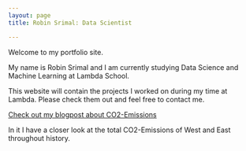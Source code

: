 ```yaml
---
layout: page
title: Robin Srimal: Data Scientist

---
```


Welcome to my portfolio site.

My name is Robin Srimal and I am currently studying Data Science and Machine Learning at Lambda School. 

This website will contain the projects I worked on during my time at Lambda. Please check them out and 
feel free to contact me.

[Check out my blogpost about CO2-Emissions](https://medium.com/@robin.srimal/co2-emissions-west-to-east-d88c7a37eccd)

In it I have a closer look at the total CO2-Emissions of West and East throughout history.

